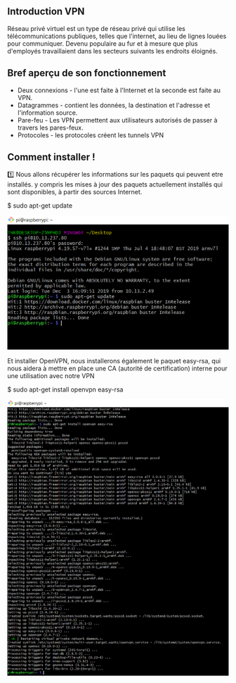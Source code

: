 ## Introduction VPN

Réseau privé virtuel est un type de réseau privé qui utilise les télécommunications publiques, telles que l'internet, au lieu de lignes louées pour communiquer.
Devenu populaire au fur et à mesure que plus d'employés travaillaient dans les secteurs suivants les endroits éloignés.

## Bref aperçu de son fonctionnement

- Deux connexions - l'une est faite à l'Internet et la seconde est faite au VPN.
- Datagrammes - contient les données, la destination et l'adresse et l'information source.
- Pare-feu - Les VPN permettent aux utilisateurs autorisés de passer à travers les pares-feux.
- Protocoles - les protocoles créent les tunnels VPN

## Comment installer !

:one: Nous allons récupérer les informations sur les paquets qui peuvent etre installés. y compris les mises à jour des paquets actuellement installés qui sont disponibles, à partir des sources Internet.

$ sudo apt-get update

![](pj(1).png)

Et installer OpenVPN, nous installerons également le paquet easy-rsa, qui nous aidera à mettre en place une CA (autorité de certification) interne pour une utilisation avec notre VPN

$ sudo apt-get install openvpn easy-rsa

![](pj(2).png)

